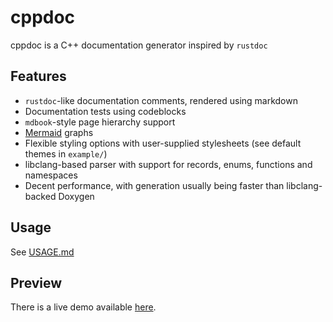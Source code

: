 # cppdoc 
cppdoc is a C++ documentation generator inspired by `rustdoc`

## Features
- `rustdoc`-like documentation comments, rendered using markdown
- Documentation tests using codeblocks
- `mdbook`-style page hierarchy support
- [Mermaid](https://mermaid.js.org) graphs
- Flexible styling options with user-supplied stylesheets (see default themes in `example/`)
- libclang-based parser with support for records, enums, functions and namespaces
- Decent performance, with generation usually being faster than libclang-backed Doxygen

## Usage
See [USAGE.md](USAGE.md)

## Preview
There is a live demo available [here](https://rdmsr.github.io/cppdoc).